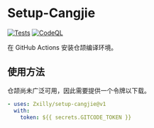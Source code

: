 # Setup-Cangjie

[![Tests](https://github.com/Zxilly/setup-cangjie/actions/workflows/test.yml/badge.svg)](https://github.com/Zxilly/setup-cangjie/actions/workflows/test.yml)
[![CodeQL](https://github.com/Zxilly/setup-cangjie/actions/workflows/codeql.yml/badge.svg)](https://github.com/Zxilly/setup-cangjie/actions/workflows/codeql.yml)

在 GitHub Actions 安装仓颉编译环境。

## 使用方法

仓颉尚未广泛可用，因此需要提供一个令牌以下载。

```yaml
- uses: Zxilly/setup-cangjie@v1
  with:
    token: ${{ secrets.GITCODE_TOKEN }}
```

